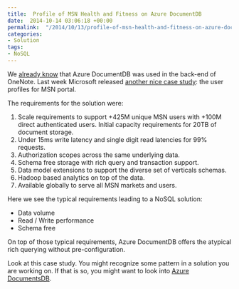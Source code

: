```yaml
---
title:  Profile of MSN Health and Fitness on Azure DocumentDB
date:  2014-10-14 03:06:18 +00:00
permalink:  "/2014/10/13/profile-of-msn-health-and-fitness-on-azure-documentdb/"
categories:
- Solution
tags:
- NoSQL
---
```

<p>We <a href="http://vincentlauzon.wordpress.com/2014/09/08/azure-documentdb-first-use-cases/">already know</a> that Azure DocumentDB was used in the back-end of OneNote.  Last week Microsoft released <a href="http://azure.microsoft.com/blog/2014/10/09/azure-documentdb-profile-of-msn-health-and-fitness-2/">another nice case study</a>:  the user profiles for MSN portal.
</p><p>The requirements for the solution were:
</p><ol><li>Scale requirements to support +425M unique MSN users with +100M direct authenticated users. Initial capacity requirements for 20TB of document storage.
</li><li>Under 15ms write latency and single digit read latencies for 99% requests.
</li><li>Authorization scopes across the same underlying data.
</li><li>Schema free storage with rich query and transaction support.
</li><li>Data model extensions to support the diverse set of verticals schemas.
</li><li>Hadoop based analytics on top of the data.
</li><li>Available globally to serve all MSN markets and users.
</li></ol><p>Here we see the typical requirements leading to a NoSQL solution:
</p><ul><li>Data volume
</li><li>Read / Write performance
</li><li>Schema free
</li></ul><p>On top of those typical requirements, Azure DocumentDB offers the atypical rich querying without pre-configuration.
</p><p>Look at this case study.  You might recognize some pattern in a solution you are working on.  If that is so, you might want to look into <a href="http://azure.microsoft.com/en-us/documentation/services/documentdb/">Azure DocumentsDB</a>.</p>